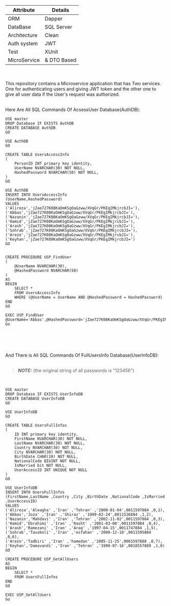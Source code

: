| Attribute	 | Details |
| ------------- | ----------- |
| ORM  | Dapper  |
| DataBase  | SQL Server  |
| Architecture  | Clean  |
|Auth system |JWT|
|Test |XUnit|
|MicroService |& DTO Based|
<br/>
<br/>
This repository contains a Microservice application that has Two services. One for authenticating users and giving JWT token and the other one to give all user data if the User's request was authorized.
<br/>
<br/>

Here Are All SQL Commands Of AcsessUser Database(AuthDB):
<br/>
```
USE master
DROP Database IF EXISTS AuthDB
CREATE DATABASE AuthDB
GO

USE AuthDB
GO

CREATE TABLE UsersAccessInfo
(
	PersonID INT primary key identity,
	UserName NVARCHAR(30) NOT NULL,
	HashedPassword NVARCHAR(50) NOT NULL,
)
GO

USE AuthDB
INSERT INTO UsersAccessInfo
(UserName,HashedPassword)
VALUES
('Alireza','jZae727K08KaOmKSgOaGzww/XVqGr/PKEgIMkjrcbJI='),
('Abbas','jZae727K08KaOmKSgOaGzww/XVqGr/PKEgIMkjrcbJI='),
('Nazanin','jZae727K08KaOmKSgOaGzww/XVqGr/PKEgIMkjrcbJI='),
('Hamid','jZae727K08KaOmKSgOaGzww/XVqGr/PKEgIMkjrcbJI='),
('Arash','jZae727K08KaOmKSgOaGzww/XVqGr/PKEgIMkjrcbJI='),
('Sohrab','jZae727K08KaOmKSgOaGzww/XVqGr/PKEgIMkjrcbJI='),
('Arezo','jZae727K08KaOmKSgOaGzww/XVqGr/PKEgIMkjrcbJI='),
('Keyhan','jZae727K08KaOmKSgOaGzww/XVqGr/PKEgIMkjrcbJI=')
GO


CREATE PROCEDURE USP_FindUser
(
	@UserName NVARCHAR(30),
	@HashedPassword NVARCHAR(50)
)
AS
BEGIN	
	SELECT *
	FROM UsersAccessInfo  
	WHERE (@UserName = UserName AND @HashedPassword = HashedPassword)	
END
GO

EXEC USP_FindUser @UserName='Abbas',@HashedPassword='jZae727K08KaOmKSgOaGzww/XVqGr/PKEgIMkjrcbJI='
Go

```
<br/>
<br/><br/>
<br/>
And There is All SQL Commands Of FullUsersInfo Database(UserInfoDB):<br/><br/>

> **_NOTE:_**  (the original string of all passwords is "123456")
 <br/>

```
USE master
DROP Database IF EXISTS UserInfoDB
CREATE DATABASE UserInfoDB
GO

USE UserInfoDB
GO

CREATE TABLE UsersFullInfos
(
	ID INT primary key identity,
	FirstName NVARCHAR(30) NOT NULL,
	LastName NVARCHAR(30) NOT NULL,
	Country NVARCHAR(30) NOT NULL,
	City NVARCHAR(30) NOT NULL,
	BirthDate CHAR(10) NOT NULL,
	NationalCode BIGINT NOT NULL,
	IsMarried bit NOT NULL,
	UserAccessID INT UNIQUE NOT NULL
)
GO

USE UserInfoDB
INSERT INTO UsersFullInfos
(FirstName,LastName ,Country ,City ,BirthDate ,NationalCode ,IsMarried ,UserAccessID)
VALUES
('Alireza','Aleagha' ,'Iran' ,'Tehran' ,'2000-01-04',0011597884 ,0,1),
('Abbas','Joza' ,'Iran' ,'Shiraz' ,'1999-02-24',0011526884 ,1,2),
('Nazanin','Mahdavi' ,'Iran' ,'Tehran' ,'2002-11-02',0011597884 ,0,3),
('Hamid','Ebrahimi' ,'Iran' ,'Rasht' ,'2001-03-08',0011597884 ,0,4),
('Arash','Ramezani' ,'Iran' ,'Araq' ,'1997-04-15',0011747884 ,1,5),
('Sohrab','Tavakoli' ,'Iran' ,'esfahan' ,'2000-12-10',0011595884 ,0,6),
('Arezo','Tadbiri' ,'Iran' ,'hamedan' ,'2005-11-25',0061597888 ,0,7),
('Keyhan','Damavandi' ,'Iran' ,'Tehran' ,'1998-07-16',0018557889 ,1,8)
GO

CREATE PROCEDURE USP_GetAllUsers
AS
BEGIN	
	SELECT *
	FROM UsersFullInfos
END
GO

EXEC USP_GetAllUsers 
Go

```
